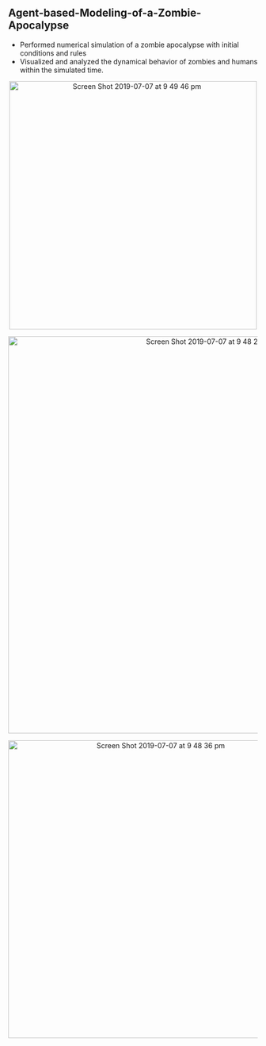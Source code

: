 ## Agent-based-Modeling-of-a-Zombie-Apocalypse

* Performed numerical simulation of a zombie apocalypse with initial conditions and rules
* Visualized and analyzed the dynamical behavior of zombies and humans within the simulated time.

<p align="center">
<img width="500" alt="Screen Shot 2019-07-07 at 9 49 46 pm" src="https://user-images.githubusercontent.com/46860162/60767871-48354280-a101-11e9-9989-4b0e334057e5.png">
</p>

<p align="center">
<img width="800" alt="Screen Shot 2019-07-07 at 9 48 26 pm" src="https://user-images.githubusercontent.com/46860162/60767872-49ff0600-a101-11e9-89f1-cde5914c1109.png">
</p>

<p align="center">
<img width="600" alt="Screen Shot 2019-07-07 at 9 48 36 pm" src="https://user-images.githubusercontent.com/46860162/60767874-4b303300-a101-11e9-8f72-4a8b2c1e7e1a.png">
</p>
